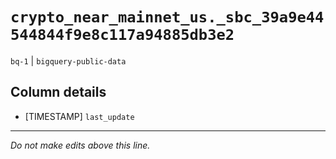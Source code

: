 # `crypto_near_mainnet_us._sbc_39a9e44544844f9e8c117a94885db3e2`
`bq-1` | `bigquery-public-data`

## Column details
* [TIMESTAMP] `last_update`

-------------------------------------------------------------------------------
*Do not make edits above this line.*
